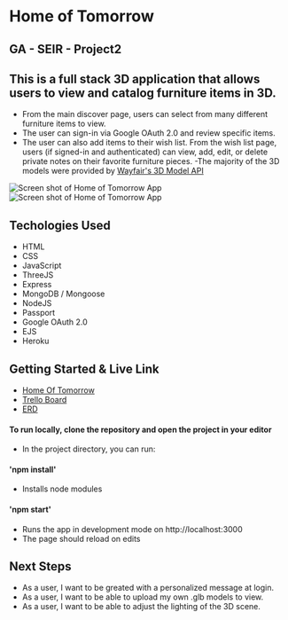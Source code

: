 # Home of Tomorrow 

## GA - SEIR - Project2
 
## This is a full stack 3D application that allows users to view and catalog furniture items in 3D.
- From the main discover page, users can select from many different furniture items to view.
- The user can sign-in via Google OAuth 2.0 and review specific items.
- The user can also add items to their wish list. From the wish list page,
 users (if signed-in and authenticated) can view, add, edit, or delete private notes on their favorite furniture pieces.
 -The majority of the 3D models were provided by [Wayfair's 3D Model API](https://documenter.getpostman.com/view/427064/RWgqVK43)


![Screen shot of Home of Tomorrow App](https://imgur.com/70sWA3K.png)
![Screen shot of Home of Tomorrow App](https://imgur.com/C2ycdf2.png)


## Techologies Used
* HTML
* CSS
* JavaScript
* ThreeJS
* Express
* MongoDB / Mongoose
* NodeJS
* Passport
* Google OAuth 2.0
* EJS
* Heroku

## Getting Started & Live Link
* [Home Of Tomorrow](https://home-of-tomorrow.herokuapp.com)
* [Trello Board](https://trello.com/b/ai5evKql/gaseiproject2)
* [ERD](https://lucid.app/lucidchart/20c3bcd7-1084-4348-adc8-76bb99e38169/edit?invitationId=inv_eb006ed0-f1b1-4447-8f98-093c4e5d0c2b)

 
#### To run locally, clone the repository and open the project in your editor
* In the project directory, you can run:
#### 'npm install'
* Installs node modules
#### 'npm start'
* Runs the app in development mode on http://localhost:3000
* The page should reload on edits

## Next Steps
* As a user, I want to be greated with a personalized message at login.
* As a user, I want to be able to upload my own .glb models to view.
* As a user, I want to be able to adjust the lighting of the 3D scene.
 
